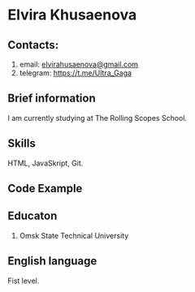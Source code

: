 # Elvira Khusaenova

## Contacts:
1. email: elvirahusaenova@gmail.com
2. telegram: https://t.me/Ultra_Gaga

## Brief information
I am currently studying at The Rolling Scopes School.  

## Skills
HTML, JavaSkript, Git.

## Code Example

## Educaton
1. Omsk State Technical University

## English language
Fist level.
